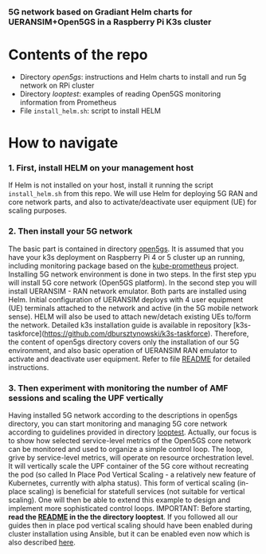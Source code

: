 ### 5G network based on Gradiant Helm charts for UERANSIM+Open5GS in a Raspberry Pi K3s cluster

# Contents of the repo

- Directory _open5gs_: instructions and Helm charts to install and run 5g network on RPi cluster
- Directory _looptest_: examples of reading Open5GS monitoring information from Prometheus
- File `install_helm.sh`: script to install HELM

# How to navigate

### 1. First, install HELM on your management host

If Helm is not installed on your host, install it running the script ```install_helm.sh``` from this repo. We will use Helm for deploying 5G RAN and core network parts, and also to activate/deactivate user equipment (UE) for scaling purposes.

### 2. Then install your 5G network

The basic part is contained in directory [open5gs](./open5gs). It is assumed that you have your k3s deployment on Raspberry Pi 4 or 5 cluster up an running, including monitoring package based on the [kube-prometheus](https://github.com/prometheus-operator/kube-prometheus) project. Installing 5G network environment is done in two steps. In the first step ypu will install 5G core network (Open5GS platform). In the second step you will install UERANSIM - RAN network emulator. Both parts are installed using Helm. Initial configuration of UERANSIM deploys with 4 user equipment (UE) terminals attached to the network and active (in the 5G mobile network sense). HELM will also be used to attach new/detach existing UEs to/form the network. Detailed k3s installation guide is available in repository [k3s-taskforce\](https://github.com/dbursztynowski/k3s-taskforce). Therefore, the content of open5gs directory covers only the installation of our 5G environment, and also basic operation of UERANSIM RAN emulator to activate and deactivate user equipment. Refer to file [README](...) for detailed instructions. 

### 3. Then experiment with monitoring the number of AMF sessions and scaling the UPF vertically

Having installed 5G network according to the descriptions in open5gs directory, you can start monitoring and managing 5G core network according to guidelines provided in directory [looptest](./looptest). Actually, our focus is to show how selected service-level metrics of the Open5GS core network can be monitored and used to organize a simple control loop. The loop, grive by service-level metrics, will operate on resource orchestration level. It will vertically scale the UPF container of the 5G core without recreating the pod (so called In Place Pod Vertical Scaling - a relatively new feature of Kubernetes, currently with alpha status). This form of vertical scaling (in-place scaling) is beneficial for statefull services (not suitable for vertical scaling). One will then be able to extend this example to design and implement more sophisticated control loops. IMPORTANT: Before starting, **read the [README](./looptest/README.md) in the the directory looptest**. If you followed all our guides then in place pod vertical scaling should have been enabled during cluster installation using Ansible, but it can be enabled even now which is also described [here](./looptest/README.md#README.md#1-enabling-inplacepodverticalscaling).

